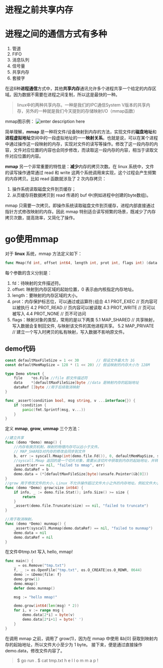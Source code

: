 # 进程之前共享内存

# 进程之间的通信方式有多种
1. 管道
2. FIFO
3. 消息队列
4. 信号量
5. 共享内存
6. 套接字
   
在这6种**进程通信**方式中，其他**共享内存**通讯允许多个进程共享一个给定的内存区域。因为数据不需要在进程之间复制，所以这是最快的一种。

> linux中的两种共享内存。一种是我们的IPC通信System V版本的共享内存，另外的一种就是我们今天提到的存储映射I/O（mmap函数）


mmap图示例：
![enter description here](https://img-blog.csdn.net/20170613110846967?watermark/2/text/aHR0cDovL2Jsb2cuY3Nkbi5uZXQvaGo2MDU2MzU1Mjk=/font/5a6L5L2T/fontsize/400/fill/I0JBQkFCMA==/dissolve/70/gravity/SouthEast)

简单理解，**mmap** 是一种将文件/设备映射到内存的方法，实现文件的**磁盘地址**和**进程虚拟地址**空间中的一段虚拟地址的一一**映射关系**。也就是说，可以在某个进程中通过操作这一段映射的内存，实现对文件的读写等操作。修改了这一段内存的内容，文件对应位置的内容也会同步修改，而读取这一段内存的内容，相当于读取文件对应位置的内容。

**mmap** 另一个非常重要的特性是：**减少**内存的拷贝次数。在 linux 系统中，文件的读写操作通常通过 read 和 write 这两个系统调用来实现，这个过程会产生频繁的内存拷贝。比如 read 函数就涉及了 2 次内存拷贝：
1. 操作系统读取磁盘文件到页缓存；
2. 从页缓存将数据拷贝到 read 传递的 buf 中(例如进程中创建的byte数组)。

mmap 只需要一次拷贝。即操作系统读取磁盘文件到页缓存，进程内部直接通过指针方式修改映射的内存。因此 mmap 特别适合读写频繁的场景，既减少了内存拷贝次数，提高效率，又简化了操作。

# go使用mmap
对于 **linux** 系统，mmap 方法定义如下：

``` go
func Mmap(fd int, offset int64, length int, prot int, flags int) (data []byte, err error)
```
每个参数的含义分别是：
1. fd：待映射的文件描述符。
2. offset:  映射到内存区域的起始位置，0 表示由内核指定内存地址。
3. length：要映射的内存区域的大小。
4. prot：内存保护标志位，可以通过或运算符`|`组合
    4.1 PROT_EXEC  // 页内容可以被执行
    4.2 PROT_READ  // 页内容可以被读取
    4.3 PROT_WRITE // 页可以被写入
    4.4 PROT_NONE  // 页不可访问
5. flags：映射对象的类型，常用的是以下两类
    5.1 MAP_SHARED  // 共享映射，写入数据会复制回文件, 与映射该文件的其他进程共享。
    5.2 MAP_PRIVATE // 建立一个写入时拷贝的私有映射，写入数据不影响原文件。
   

## demo代码

``` go
const defaultMaxFileSize = 1 << 30        // 假设文件最大为 1G
const defaultMemMapSize = 128 * (1 << 20) // 假设映射的内存大小为 128M

type Demo struct {
	file    *os.File //file 即文件描述符
	data    *[defaultMaxFileSize]byte //data 是映射内存的起始地址
	dataRef []byte //用于后续取消映射
}

func _assert(condition bool, msg string, v ...interface{}) {
	if !condition {
		panic(fmt.Sprintf(msg, v...))
	}
}
```
定义 **mmap**, **grow**, **ummap** 三个方法：

``` go
//建立共享
func (demo *Demo) mmap() {
	//内存有换页机制，映射的物理内存可以远小于文件。
	// MAP_SHARED对内存的修改会同步到文件
	b, err := syscall.Mmap(int(demo.file.Fd()), 0, defaultMemMapSize, syscall.PROT_WRITE|syscall.PROT_READ, syscall.MAP_SHARED)
	//syscall.Mmap 返回的是一个切片对象，需要从该切片中获取到内存的起始地址，并转换为可操作的 byte 数组，byte数组的长度为 defaultMaxFileSize。
	_assert(err == nil, "failed to mmap", err)
	demo.dataRef = b
	demo.data = (*[defaultMaxFileSize]byte)(unsafe.Pointer(&b[0]))
}
//grow 用于修改文件的大小，Linux 不允许操作超过文件大小之外的内存地址。例如文件大小为 4K，可访问的地址是data[0~4095]，如果访问 data[10000] 会报错。
func (demo *Demo) grow(size int64) {
	if info, _ := demo.file.Stat(); info.Size() >= size {
		return
	}
	_assert(demo.file.Truncate(size) == nil, "failed to truncate")
}

//用于取消映射。
func (demo *Demo) munmap() {
	_assert(syscall.Munmap(demo.dataRef) == nil, "failed to munmap")
	demo.data = nil
	demo.dataRef = nil
}
```

在文件中tmp.txt 写入 hello, mmap!

``` go
func main() {
	_ = os.Remove("tmp.txt")
	f, _ := os.OpenFile("tmp.txt", os.O_CREATE|os.O_RDWR, 0644)
	demo := &Demo{file: f}
	demo.grow(1)
	demo.mmap()
	defer demo.munmap()

	msg := "hello mmap!"

	demo.grow(int64(len(msg) * 2))
	for i, v := range msg {
		demo.data[2*i] = byte(v)
		demo.data[2*i+1] = byte(' ')
	}
}
```

在调用 mmap 之前，调用了 grow(1)，因为在 mmap 中使用 &b[0] 获取到映射内存的起始地址，所以文件大小至少为 1 byte。
接下来，便是通过直接操作 demo.data，修改文件内容了。

> $ go run .
> $ cat tmp.txt
> h e l l o   m m a p  !

